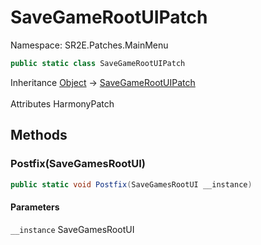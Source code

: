 # SaveGameRootUIPatch

Namespace: SR2E.Patches.MainMenu

```csharp
public static class SaveGameRootUIPatch
```

Inheritance [Object](https://docs.microsoft.com/en-us/dotnet/api/system.object) → [SaveGameRootUIPatch](/docs/dev/api/sr2e/patches/mainmenu/savegamerootuipatch)<br></br>
Attributes HarmonyPatch

## Methods

### **Postfix(SaveGamesRootUI)**

```csharp
public static void Postfix(SaveGamesRootUI __instance)
```

#### Parameters

`__instance` SaveGamesRootUI<br></br>
